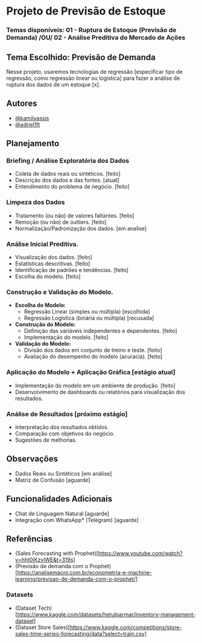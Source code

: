# Projeto de Previsão de Estoque

### Temas disponíveis: 01 - Ruptura de Estoque (Previsão de Demanda) /OU/ 02 - Análise Preditiva do Mercado de Ações
## Tema Escolhido: Previsão de Demanda
Nesse projeto, usaremos tecnologias de regressão [especificar tipo de regressão, como regressão linear ou logística] para fazer a análise de ruptura dos dados de um estoque [x].

## Autores

- [@kamilyassis](https://www.github.com/kamilyassis)
- [@adriel1ft](https://github.com/adriel1ft)

## Planejamento

### Briefing / Análise Exploratória dos Dados 
- Coleta de dados reais ou sintéticos. [feito]
- Descrição dos dados e das fontes. [atual]
- Entendimento do problema de negócio. [feito]

### Limpeza dos Dados 
- Tratamento (ou não) de valores faltantes. [feito]
- Remoção (ou não) de outliers. [feito] 
- Normalização/Padronização dos dados.  [em analise]

### Análise Inicial Preditiva.
- Visualização dos dados. [feito]
- Estatísticas descritivas. [feito]
- Identificação de padrões e tendências. [feito]
- Escolha do modelo. [feito]

### Construção e Validação do Modelo. 
- **Escolha do Modelo:**
  - Regressão Linear (simples ou múltipla) [escolhida]
  - Regressão Logística (binária ou múltipla) [recusada]
- **Construção do Modelo:**
  - Definição das variáveis independentes e dependentes. [feito]
  - Implementação do modelo. [feito]
- **Validação do Modelo:**
  - Divisão dos dados em conjunto de treino e teste. [feito]
  - Avaliação do desempenho do modelo (acuracia). [feito]

### Aplicação do Modelo + Aplicação Gráfica [estágio atual]
- Implementação do modelo em um ambiente de produção. [feito]
- Desenvolvimento de dashboards ou relatórios para visualização dos resultados.

### Análise de Resultados [próximo estágio]
- Interpretação dos resultados obtidos. 
- Comparação com objetivos do negócio.
- Sugestões de melhorias.

## Observações

- Dados Reais ou Sintéticos [em análise]
- Matriz de Confusão [aguarde]

## Funcionalidades Adicionais

- Chat de Linguagem Natural [aguarde]
- Integração com WhatsApp* (Telegram) [aguarde]

## Referências 

- (Sales Forecasting with Prophet)[https://www.youtube.com/watch?v=hht0iKzviWE&t=319s]
- (Previsão de demanda com o Prophet)[https://analisemacro.com.br/econometria-e-machine-learning/previsao-de-demanda-com-o-prophet/]

### Datasets

- (Dataset Tech)[https://www.kaggle.com/datasets/hetulparmar/inventory-management-dataset]
- (Dataset Store Sales)[https://www.kaggle.com/competitions/store-sales-time-series-forecasting/data?select=train.csv]